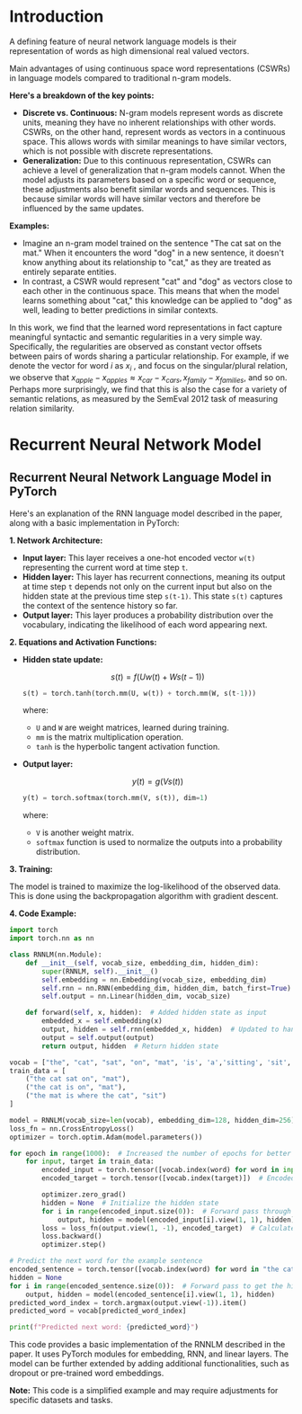 # Introduction

A defining feature of neural network language models is their representation of words as high dimensional real valued vectors.

Main advantages of using continuous space word representations (CSWRs) in language models compared to traditional n-gram models.

**Here's a breakdown of the key points:**

- **Discrete vs. Continuous:** N-gram models represent words as discrete units, meaning they have no inherent relationships with other words. CSWRs, on the other hand, represent words as vectors in a continuous space. This allows words with similar meanings to have similar vectors, which is not possible with discrete representations.
- **Generalization:** Due to this continuous representation, CSWRs can achieve a level of generalization that n-gram models cannot. When the model adjusts its parameters based on a specific word or sequence, these adjustments also benefit similar words and sequences. This is because similar words will have similar vectors and therefore be influenced by the same updates.

**Examples:**

- Imagine an n-gram model trained on the sentence "The cat sat on the mat." When it encounters the word "dog" in a new sentence, it doesn't know anything about its relationship to "cat," as they are treated as entirely separate entities.
- In contrast, a CSWR would represent "cat" and "dog" as vectors close to each other in the continuous space. This means that when the model learns something about "cat," this knowledge can be applied to "dog" as well, leading to better predictions in similar contexts.

In this work, we find that the learned word representations in fact capture meaningful syntactic and semantic regularities in a very simple way. Specifically, the regularities are observed as constant vector offsets between pairs of words sharing a particular relationship. For example, if we denote the vector for word $i$ as $x_{i}$ , and focus on the singular/plural relation, we observe that $x_{apple}−x_{apples} ≈ x_{car}−x_{cars}, x_{family}−x_{families}$, and so on. Perhaps more surprisingly, we find that this is also the case for a variety of semantic relations, as measured by the SemEval 2012 task of measuring relation similarity.

# Recurrent Neural Network Model

## **Recurrent Neural Network Language Model in PyTorch**

Here's an explanation of the RNN language model described in the paper, along with a basic implementation in PyTorch:

**1. Network Architecture:**

- **Input layer:** This layer receives a one-hot encoded vector `w(t)` representing the current word at time step `t`.
- **Hidden layer:** This layer has recurrent connections, meaning its output at time step `t` depends not only on the current input but also on the hidden state at the previous time step `s(t-1)`. This state `s(t)` captures the context of the sentence history so far.
- **Output layer:** This layer produces a probability distribution over the vocabulary, indicating the likelihood of each word appearing next.

**2. Equations and Activation Functions:**

- **Hidden state update:**
    
    $$
    s(t) = f (Uw(t) + Ws(t−1))
    $$
    
    ```python
    s(t) = torch.tanh(torch.mm(U, w(t)) + torch.mm(W, s(t-1)))
    
    ```
    
    where:
    * `U` and `W` are weight matrices, learned during training.
    * `mm` is the matrix multiplication operation.
    * `tanh` is the hyperbolic tangent activation function.
    
- **Output layer:**
    
    $$
    y(t) = g (Vs(t))
    $$
    
    ```python
    y(t) = torch.softmax(torch.mm(V, s(t)), dim=1)
    
    ```
    
    where:
    * `V` is another weight matrix.
    * `softmax` function is used to normalize the outputs into a probability distribution.
    

**3. Training:**

The model is trained to maximize the log-likelihood of the observed data. This is done using the backpropagation algorithm with gradient descent.

**4. Code Example:**

```python
import torch
import torch.nn as nn

class RNNLM(nn.Module):
    def __init__(self, vocab_size, embedding_dim, hidden_dim):
        super(RNNLM, self).__init__()
        self.embedding = nn.Embedding(vocab_size, embedding_dim)
        self.rnn = nn.RNN(embedding_dim, hidden_dim, batch_first=True)  # Added batch_first=True
        self.output = nn.Linear(hidden_dim, vocab_size)

    def forward(self, x, hidden):  # Added hidden state as input
        embedded_x = self.embedding(x)
        output, hidden = self.rnn(embedded_x, hidden)  # Updated to handle hidden state
        output = self.output(output)
        return output, hidden  # Return hidden state

vocab = ["the", "cat", "sat", "on", "mat", 'is', 'a','sitting', 'sit', 'where', 'what', 'doing']
train_data = [
    ("the cat sat on", "mat"),
    ("the cat is on", "mat"),
    ("the mat is where the cat", "sit")
]

model = RNNLM(vocab_size=len(vocab), embedding_dim=128, hidden_dim=256)
loss_fn = nn.CrossEntropyLoss()
optimizer = torch.optim.Adam(model.parameters())

for epoch in range(1000):  # Increased the number of epochs for better training
    for input, target in train_data:
        encoded_input = torch.tensor([vocab.index(word) for word in input.split()])
        encoded_target = torch.tensor([vocab.index(target)])  # Encoded target as a tensor

        optimizer.zero_grad()
        hidden = None  # Initialize the hidden state
        for i in range(encoded_input.size(0)):  # Forward pass through the RNN
            output, hidden = model(encoded_input[i].view(1, 1), hidden)
        loss = loss_fn(output.view(1, -1), encoded_target)  # Calculated loss based on the final output
        loss.backward()
        optimizer.step()

# Predict the next word for the example sentence
encoded_sentence = torch.tensor([vocab.index(word) for word in "the cat is sitting on".split()])
hidden = None
for i in range(encoded_sentence.size(0)):  # Forward pass to get the hidden state
    output, hidden = model(encoded_sentence[i].view(1, 1), hidden)
predicted_word_index = torch.argmax(output.view(-1)).item()
predicted_word = vocab[predicted_word_index]

print(f"Predicted next word: {predicted_word}")
```

This code provides a basic implementation of the RNNLM described in the paper. It uses PyTorch modules for embedding, RNN, and linear layers. The model can be further extended by adding additional functionalities, such as dropout or pre-trained word embeddings.

**Note:** This code is a simplified example and may require adjustments for specific datasets and tasks.